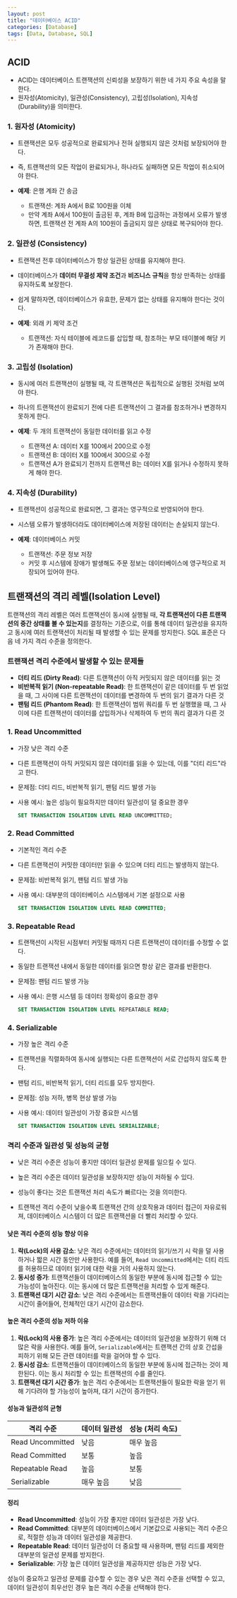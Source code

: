 ```yaml
---
layout: post
title: "데이터베이스 ACID"
categories: [Database]
tags: [Data, Database, SQL]
---
```


## ACID

- ACID는 데이터베이스 트랜잭션의 신뢰성을 보장하기 위한 네 가지 주요 속성을 말한다.
- 원자성(Atomicity), 일관성(Consistency), 고립성(Isolation), 지속성(Durability)을 의미한다.

### **1. 원자성 (Atomicity)**

- 트랜잭션은 모두 성공적으로 완료되거나 전혀 실행되지 않은 것처럼 보장되어야 한다.
- 즉, 트랜잭션의 모든 작업이 완료되거나, 하나라도 실패하면 모든 작업이 취소되어야 한다.

- **예제**: 은행 계좌 간 송금
  - 트랜잭션: 계좌 A에서 B로 100원을 이체
  - 만약 계좌 A에서 100원이 출금된 후, 계좌 B에 입금하는 과정에서 오류가 발생하면, 트랜잭션 전 계좌 A의 100원이 출금되지 않은 상태로 복구되어야 한다.

### **2. 일관성 (Consistency)**

- 트랜잭션 전후 데이터베이스가 항상 일관된 상태를 유지해야 한다.
- 데이터베이스가 **데이터 무결성 제약 조건**과 **비즈니스 규칙**을 항상 만족하는 상태를 유지하도록 보장한다.
- 쉽게 말하자면, 데이터베이스가 유효한, 문제가 없는 상태를 유지해야 한다는 것이다.

- **예제**: 외래 키 제약 조건
  - 트랜잭션: 자식 테이블에 레코드를 삽입할 때, 참조하는 부모 테이블에 해당 키가 존재해야 한다.

### **3. 고립성 (Isolation)**

- 동시에 여러 트랜잭션이 실행될 때, 각 트랜잭션은 독립적으로 실행된 것처럼 보여야 한다.
- 하나의 트랜잭션이 완료되기 전에 다른 트랜잭션이 그 결과를 참조하거나 변경하지 못하게 한다.

- **예제**: 두 개의 트랜잭션이 동일한 데이터를 읽고 수정
  - 트랜잭션 A: 데이터 X를 100에서 200으로 수정
  - 트랜잭션 B: 데이터 X를 100에서 300으로 수정
  - 트랜잭션 A가 완료되기 전까지 트랜잭션 B는 데이터 X를 읽거나 수정하지 못하게 해야 한다.

### **4. 지속성 (Durability)**

- 트랜잭션이 성공적으로 완료되면, 그 결과는 영구적으로 반영되어야 한다.
- 시스템 오류가 발생하더라도 데이터베이스에 저장된 데이터는 손실되지 않는다.

- **예제**: 데이터베이스 커밋
  - 트랜잭션: 주문 정보 저장
  - 커밋 후 시스템에 장애가 발생해도 주문 정보는 데이터베이스에 영구적으로 저장되어 있어야 한다.

## 트랜잭션의 격리 레벨(Isolation Level)

트랜잭션의 격리 레벨은 여러 트랜잭션이 동시에 실행될 때, **각 트랜잭션이 다른 트랜잭션의 중간 상태를 볼 수 있는지**를 결정하는 기준으로, 이를 통해 데이터 일관성을 유지하고 동시에 여러 트랜잭션이 처리될 때 발생할 수 있는 문제를 방지한다. SQL 표준은 다음 네 가지 격리 수준을 정의한다.

### 트랜잭션 격리 수준에서 발생할 수 있는 문제들

- **더티 리드 (Dirty Read)**: 다른 트랜잭션이 아직 커밋되지 않은 데이터를 읽는 것
- **비반복적 읽기 (Non-repeatable Read)**: 한 트랜잭션이 같은 데이터를 두 번 읽었을 때, 그 사이에 다른 트랜잭션이 데이터를 변경하여 두 번의 읽기 결과가 다른 것
- **팬텀 리드 (Phantom Read)**: 한 트랜잭션이 범위 쿼리를 두 번 실행했을 때, 그 사이에 다른 트랜잭션이 데이터를 삽입하거나 삭제하여 두 번의 쿼리 결과가 다른 것

### 1. Read Uncommitted

- 가장 낮은 격리 수준
- 다른 트랜잭션이 아직 커밋되지 않은 데이터를 읽을 수 있는데, 이를 "더티 리드"라고 한다.

- 문제점: 더티 리드, 비반복적 읽기, 팬텀 리드 발생 가능
- 사용 예시: 높은 성능이 필요하지만 데이터 일관성이 덜 중요한 경우

  ```sql
  SET TRANSACTION ISOLATION LEVEL READ UNCOMMITTED;
  ```

### 2. Read Committed

- 기본적인 격리 수준
- 다른 트랜잭션이 커밋한 데이터만 읽을 수 있으며 더티 리드는 발생하지 않는다.

- 문제점: 비반복적 읽기, 팬텀 리드 발생 가능
- 사용 예시: 대부분의 데이터베이스 시스템에서 기본 설정으로 사용

  ```sql
  SET TRANSACTION ISOLATION LEVEL READ COMMITTED;
  ```

### 3. Repeatable Read

- 트랜잭션이 시작된 시점부터 커밋될 때까지 다른 트랜잭션이 데이터를 수정할 수 없다.
- 동일한 트랜잭션 내에서 동일한 데이터를 읽으면 항상 같은 결과를 반환한다.

- 문제점: 팬텀 리드 발생 가능
- 사용 예시: 은행 시스템 등 데이터 정확성이 중요한 경우

  ```sql
  SET TRANSACTION ISOLATION LEVEL REPEATABLE READ;
  ```

### 4. Serializable

- 가장 높은 격리 수준
- 트랜잭션을 직렬화하여 동시에 실행되는 다른 트랜잭션이 서로 간섭하지 않도록 한다.
- 팬텀 리드, 비반복적 읽기, 더티 리드를 모두 방지한다.

- 문제점: 성능 저하, 병목 현상 발생 가능
- 사용 예시: 데이터 일관성이 가장 중요한 시스템

  ```sql
  SET TRANSACTION ISOLATION LEVEL SERIALIZABLE;
  ```

### 격리 수준과 일관성 및 성능의 균형

- 낮은 격리 수준은 성능이 좋지만 데이터 일관성 문제를 일으킬 수 있다.
- 높은 격리 수준은 데이터 일관성을 보장하지만 성능이 저하될 수 있다.

- 성능이 좋다는 것은 트랜잭션 처리 속도가 빠르다는 것을 의미한다.
- 트랜잭션 격리 수준이 낮을수록 트랜잭션 간의 상호작용과 데이터 접근이 자유로워져, 데이터베이스 시스템이 더 많은 트랜잭션을 더 빨리 처리할 수 있다.

#### 낮은 격리 수준의 성능 향상 이유

1. **락(Lock)의 사용 감소**: 낮은 격리 수준에서는 데이터의 읽기/쓰기 시 락을 덜 사용하거나 짧은 시간 동안만 사용한다. 예를 들어, `Read Uncommitted`에서는 더티 리드를 허용하므로 데이터 읽기에 대한 락을 거의 사용하지 않는다.
2. **동시성 증가**: 트랜잭션들이 데이터베이스의 동일한 부분에 동시에 접근할 수 있는 가능성이 높아진다. 이는 동시에 더 많은 트랜잭션을 처리할 수 있게 해준다.
3. **트랜잭션 대기 시간 감소**: 낮은 격리 수준에서는 트랜잭션들이 데이터 락을 기다리는 시간이 줄어들어, 전체적인 대기 시간이 감소한다.

#### 높은 격리 수준의 성능 저하 이유

1. **락(Lock)의 사용 증가**: 높은 격리 수준에서는 데이터의 일관성을 보장하기 위해 더 많은 락을 사용한다. 예를 들어, `Serializable`에서는 트랜잭션 간의 상호 간섭을 피하기 위해 모든 관련 데이터를 락을 걸어야 할 수 있다.
2. **동시성 감소**: 트랜잭션들이 데이터베이스의 동일한 부분에 동시에 접근하는 것이 제한된다. 이는 동시 처리할 수 있는 트랜잭션의 수를 줄인다.
3. **트랜잭션 대기 시간 증가**: 높은 격리 수준에서는 트랜잭션들이 필요한 락을 얻기 위해 기다려야 할 가능성이 높아져, 대기 시간이 증가한다.

#### 성능과 일관성의 균형

| 격리 수준        | 데이터 일관성 | 성능 (처리 속도) |
| ---------------- | ------------- | ---------------- |
| Read Uncommitted | 낮음          | 매우 높음        |
| Read Committed   | 보통          | 높음             |
| Repeatable Read  | 높음          | 보통             |
| Serializable     | 매우 높음     | 낮음             |

#### 정리

- **Read Uncommitted**: 성능이 가장 좋지만 데이터 일관성은 가장 낮다.
- **Read Committed**: 대부분의 데이터베이스에서 기본값으로 사용되는 격리 수준으로, 적절한 성능과 데이터 일관성을 제공한다.
- **Repeatable Read**: 데이터 일관성이 더 중요할 때 사용하며, 팬텀 리드를 제외한 대부분의 일관성 문제를 방지한다.
- **Serializable**: 가장 높은 데이터 일관성을 제공하지만 성능은 가장 낮다.

성능이 중요하고 일관성 문제를 감수할 수 있는 경우 낮은 격리 수준을 선택할 수 있고, 데이터 일관성이 최우선인 경우 높은 격리 수준을 선택해야 한다.
